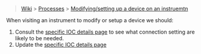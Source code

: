 > [Wiki](Home) > [Processes](Processes) > [Modifying/setting up a device on an instruemtn](Modifying-Device-on-an-Instrument)

When visiting an instrument to modify or setup a device we should:

1. Consult the [specific IOC details page](Specific-Device-IOC) to see what connection setting are likely to be needed.
1. Update the [specific IOC details page](Specific-Device-IOC)

